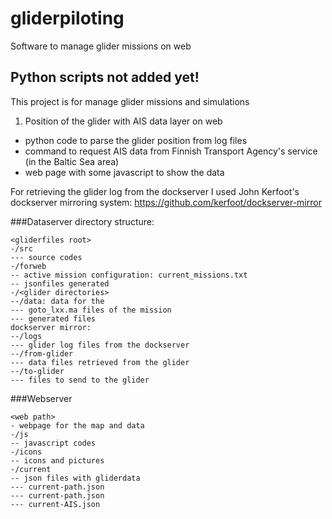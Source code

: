 # gliderpiloting
Software to manage glider missions on web 

## Python scripts not added yet!

This project is for manage glider missions and simulations

1) Position of the glider with AIS data layer on web
- python code to parse the glider position from log files
- command to request AIS data from Finnish Transport Agency's service (in the Baltic Sea area)
- web page with some javascript to show the data

For retrieving the glider log from the dockserver I used John Kerfoot's dockserver mirroring system:
https://github.com/kerfoot/dockserver-mirror

###Dataserver directory structure:
```
<gliderfiles root>
-/src
--- source codes
-/forweb
-- active mission configuration: current_missions.txt
-- jsonfiles generated
-/<glider directories>
--/data: data for the 
--- goto_lxx.ma files of the mission
--- generated files
dockserver mirror:
--/logs
--- glider log files from the dockserver
--/from-glider
--- data files retrieved from the glider
--/to-glider
--- files to send to the glider
```
###Webserver
```
<web path>
- webpage for the map and data
-/js
-- javascript codes
-/icons
-- icons and pictures
-/current
-- json files with gliderdata
--- current-path.json
--- current-path.json
--- current-AIS.json
```
